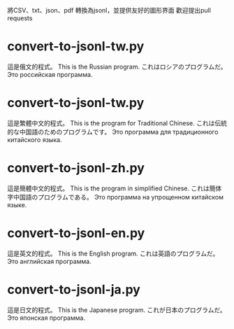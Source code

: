 將CSV、txt、json、pdf 轉換為jsonl，並提供友好的圖形界面
歡迎提出pull requests

# convert-to-jsonl-tw.py
這是俄文的程式。
This is the Russian program.
これはロシアのプログラムだ。
Это российская программа.

# convert-to-jsonl-tw.py
這是繁體中文的程式。
This is the program for Traditional Chinese.
これは伝統的な中国語のためのプログラムです。
Это программа для традиционного китайского языка.

# convert-to-jsonl-zh.py
這是簡體中文的程式。
This is the program in simplified Chinese.
これは簡体字中国語のプログラムである。
Это программа на упрощенном китайском языке.

# convert-to-jsonl-en.py
這是英文的程式。
This is the English program.
これは英語のプログラムだ。
Это английская программа.

# convert-to-jsonl-ja.py
這是日文的程式。
This is the Japanese program.
これが日本のプログラムだ。
Это японская программа.


